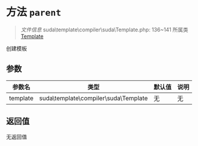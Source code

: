 # 方法 `parent`

> *文件信息* suda\template\compiler\suda\Template.php: 136~141
> 所属类 [Template](../Template.md)


创建模板

## 参数


| 参数名 | 类型 | 默认值 | 说明 |
|--------|-----|-------|-------|
| template |  suda\template\compiler\suda\Template | 无 | 无 |



## 返回值

无返回值
